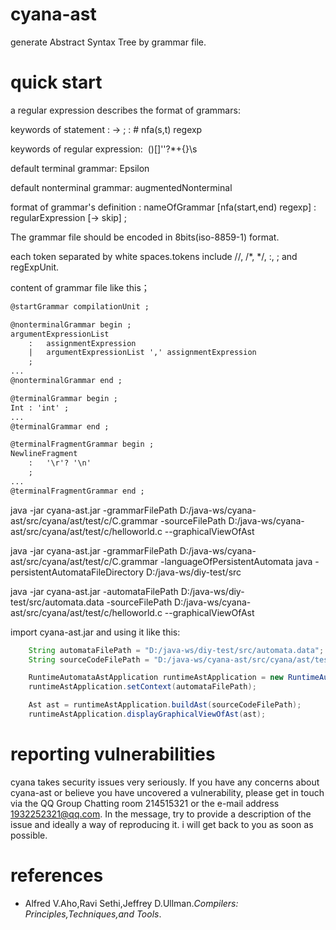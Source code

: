 # cyana-ast
generate Abstract Syntax Tree by grammar file.


# quick start
a regular expression describes the format of grammars:

keywords of statement :  -> ; : # nfa(s,t) regexp

keywords of regular expression:  ()[]''?*+{}\s

default terminal grammar:  Epsilon

default nonterminal grammar:  augmentedNonterminal

format of grammar's definition : nameOfGrammar  [nfa(start,end) regexp] : regularExpression [-> skip] ;

The grammar file should be encoded in 8bits(iso-8859-1) format.

each token separated by white spaces.tokens include  //, /*, */, :, ; and regExpUnit.

content of grammar file like this；

```html
@startGrammar compilationUnit ;

@nonterminalGrammar begin ;
argumentExpressionList
    :   assignmentExpression
    |   argumentExpressionList ',' assignmentExpression
    ;
...
@nonterminalGrammar end ;

@terminalGrammar begin ;
Int : 'int' ;
...
@terminalGrammar end ;

@terminalFragmentGrammar begin ;
NewlineFragment
	: 	'\r'? '\n'
	;
...
@terminalFragmentGrammar end ;
```

java -jar  cyana-ast.jar  -grammarFilePath D:/java-ws/cyana-ast/src/cyana/ast/test/c/C.grammar -sourceFilePath D:/java-ws/cyana-ast/src/cyana/ast/test/c/helloworld.c --graphicalViewOfAst

java -jar  cyana-ast.jar  -grammarFilePath  D:/java-ws/cyana-ast/src/cyana/ast/test/c/C.grammar -languageOfPersistentAutomata java -persistentAutomataFileDirectory D:/java-ws/diy-test/src

java -jar  cyana-ast.jar  -automataFilePath  D:/java-ws/diy-test/src/automata.data -sourceFilePath D:/java-ws/cyana-ast/src/cyana/ast/test/c/helloworld.c --graphicalViewOfAst

import cyana-ast.jar and using it like this:

```java
    String automataFilePath = "D:/java-ws/diy-test/src/automata.data";
    String sourceCodeFilePath = "D:/java-ws/cyana-ast/src/cyana/ast/test/c/helloworld.c";

    RuntimeAutomataAstApplication runtimeAstApplication = new RuntimeAutomataAstApplication();
    runtimeAstApplication.setContext(automataFilePath);

    Ast ast = runtimeAstApplication.buildAst(sourceCodeFilePath);
    runtimeAstApplication.displayGraphicalViewOfAst(ast);
```



# reporting vulnerabilities

cyana takes security issues very seriously. If you have any concerns about cyana-ast or believe you have uncovered a vulnerability, please get in touch via the QQ Group Chatting room 214515321 or the e-mail address 1932252321@qq.com. In the message, try to provide a description of the issue and ideally a way of reproducing it. i will get back to you as soon as possible.




# references

- Alfred V.Aho,Ravi Sethi,Jeffrey D.Ullman.*Compilers: Principles,Techniques,and Tools*.
